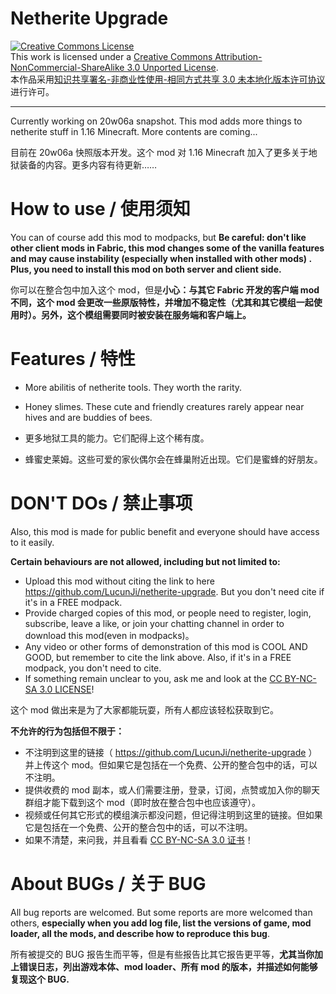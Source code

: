 # Netherite Upgrade
<a rel="license" href="http://creativecommons.org/licenses/by-nc-sa/3.0/"><img alt="Creative Commons License" style="border-width:0" src="https://i.creativecommons.org/l/by-nc-sa/3.0/88x31.png" /></a><br />This work is licensed under a <a rel="license" href="http://creativecommons.org/licenses/by-nc-sa/3.0/">Creative Commons Attribution-NonCommercial-ShareAlike 3.0 Unported License</a>.
<br />本作品采用<a rel="license" href="http://creativecommons.org/licenses/by-nc-sa/3.0/">知识共享署名-非商业性使用-相同方式共享 3.0 未本地化版本许可协议</a>进行许可。

---

Currently working on 20w06a snapshot. This mod adds more things to netherite stuff in 1.16 Minecraft. More contents are coming...

目前在 20w06a 快照版本开发。这个 mod 对 1.16 Minecraft 加入了更多关于地狱装备的内容。更多内容有待更新……

# How to use / 使用须知
You can of course add this mod to modpacks, but **Be careful: don't like other client mods in Fabric, this mod changes some of the vanilla features and may cause instability (especially when installed with other mods) . Plus, you need to install this mod on both server and client side.**

你可以在整合包中加入这个 mod，但是**小心：与其它 Fabric 开发的客户端 mod 不同，这个 mod 会更改一些原版特性，并增加不稳定性（尤其和其它模组一起使用时）。另外，这个模组需要同时被安装在服务端和客户端上。**

# Features / 特性
- More abilitis of netherite tools. They worth the rarity.
- Honey slimes. These cute and friendly creatures rarely appear near hives and are buddies of bees.

- 更多地狱工具的能力。它们配得上这个稀有度。
- 蜂蜜史莱姆。这些可爱的家伙偶尔会在蜂巢附近出现。它们是蜜蜂的好朋友。

# DON'T DOs / 禁止事项
Also, this mod is made for public benefit and everyone should have access to it easily.

**Certain behaviours are not allowed, including but not limited to:**
- Upload this mod without citing the link to here https://github.com/LucunJi/netherite-upgrade. But you don't need cite if it's in a FREE modpack.
- Provide charged copies of this mod, or people need to register, login, subscribe, leave a like, or join your chatting channel in order to download this mod(even in modpacks)。
- Any video or other forms of demonstration of this mod is COOL AND GOOD, but remember to cite the link above. Also, if it's in a FREE modpack, you don't need to cite.
- If something remain unclear to you, ask me and look at the [CC BY-NC-SA 3.0 LICENSE](./LICENSE)!

这个 mod 做出来是为了大家都能玩耍，所有人都应该轻松获取到它。

**不允许的行为包括但不限于：**
- 不注明到这里的链接（ https://github.com/LucunJi/netherite-upgrade ）并上传这个 mod。但如果它是包括在一个免费、公开的整合包中的话，可以不注明。
- 提供收费的 mod 副本，或人们需要注册，登录，订阅，点赞或加入你的聊天群组才能下载到这个 mod（即时放在整合包中也应该遵守）。
- 视频或任何其它形式的模组演示都没问题，但记得注明到这里的链接。但如果它是包括在一个免费、公开的整合包中的话，可以不注明。
- 如果不清楚，来问我，并且看看 [CC BY-NC-SA 3.0 证书](./LICENSE)！

# About BUGs / 关于 BUG

All bug reports are welcomed. But some reports are more welcomed than others, **especially when you add log file, list the versions of game, mod loader, all the mods, and describe how to reproduce this bug**.

所有被提交的 BUG 报告生而平等，但是有些报告比其它报告更平等，**尤其当你加上错误日志，列出游戏本体、mod loader、所有 mod 的版本，并描述如何能够复现这个 BUG.**
